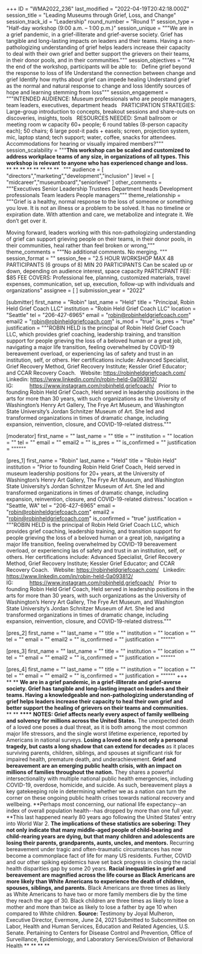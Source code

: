 +++
ID = "WMA2022_236"
last_modified = "2022-04-19T20:42:18.000Z"
session_title = "Leading Museums through Grief, Loss, and Change"
session_track_id = "Leadership"
round_number = "Round 1"
session_type = "Half-day workshop (9:00 a.m. – 1:00 p.m.)"
session_unique = """We are in a grief pandemic, in a grief-illiterate and grief-averse society. Grief has tangible and long-lasting impacts on leaders and their teams. Having a non-pathologizing understanding of grief helps leaders increase their capacity to deal with their own grief and better support the grievers on their teams, in their donor pools, and in their communities."""
session_objectives = """At the end of the workshop, participants will be able to:
 
Define grief beyond the response to loss of life
Understand the connection between change and grief
Identify how myths about grief can impede healing
Understand grief as the normal and natural response to change and loss
Identify sources of hope and learning stemming from loss"""
session_engagement = """INTENDED AUDIENCE: Museum professionals who are people managers, team leaders, executives, department heads
 
PARTICIPATION STRATEGIES: Large-group introduction to concepts, breakout sessions and share-outs on discoveries, insights, tools
 
RESOURCES NEEDED: Small ballroom or meeting room w capacity 60+ people; 6 round tables (8-person capacity each); 50 chairs; 6 large post-it pads + easels; screen, projection system, mic, laptop stand; tech support; water, coffee, snacks for attendees.
 
Accommodations for hearing or visually impaired members?"""
session_scalability = """**This workshop can be scaled and customized to address workplace teams of any size, in organizations of all types. This workshop is relevant to anyone who has experienced change and loss.**
** **
** **
** **
** **
 
"""
audience = [ "directors","marketing","development","inclusion" ]
level = [ "midcareer","museumboard","seniorlevel" ]
other_comments = """Executives
Senior Leadership
Trustees
Department heads
Development professionals
Team leaders
People managers"""
theme_relationship = """Grief is a healthy, normal response to the loss of someone or something you love. It is not an illness or a problem to be solved. It has no timeline or expiration date. With attention and care, we metabolize and integrate it. We don’t get over it. 

Moving forward, leaders working with this non-pathologizing understanding of grief can support grieving people on their teams, in their donor pools, in their communities, heal rather than feel broken or wrong,"""
theme_comments = """No additional comments. No merging.
"""
session_format = ""
session_fee = "2.5 HOUR WORKSHOP  MAX 48 PARTICIPANTS (6 groups of 8) MIN 20 PARTICIPANTS   Can be scaled up or down, depending on audience interest, space capacity  PARTICIPANT FEE: $85  FEE COVERS: Professional fee, planning, customized materials, travel expenses, communication, set up, execution, follow-up with individuals and organizations"
assignee = [  ]
submission_year = "2022"

[submitter]
first_name = "Robin"
last_name = "Held"
title = "Principal, Robin Held Grief Coach LLC"
institution = "Robin Held Grief Coach LLC"
location = "Seattle"
tel = "206-427-6965"
email = "robin@robinheldgriefcoach.com"
email2 = "robin@robinheldgriefcoach.com"
is_mod = "true"
is_pres = "true"
justification = """ROBIN HELD is the principal of Robin Held Grief Coach LLC, which provides grief coaching, leadership training, and transition support for people grieving the loss of a beloved human or a great job, navigating a major life transition, feeling overwhelmed by COVID-19 bereavement overload, or experiencing las of safety and trust in an institution, self, or others. Her certifications include: Advanced Specialist, Grief Recovery Method, Grief Recovery Institute; Kessler Grief Educator; and CCAR Recovery Coach.
 
Website: https://robinheldgriefcoach.com/
 
Linkedin: https://www.linkedin.com/in/robin-held-0a093812/
 
IG:           https://www.instagram.com/robinheld.griefcoach/
 
Prior to founding Robin Held Grief Coach, Held served in leadership positions in the arts for more than 30 years, with such organizations as the University of Washington’s Henry Art Gallery, The Frye Art Museum, and Washington State University’s Jordan Schnitzer Museum of Art. She led and transformed organizations in times of dramatic change, including expansion, reinvention, closure, and COVID-19-related distress."""

[moderator]
first_name = ""
last_name = ""
title = ""
institution = ""
location = ""
tel = ""
email = ""
email2 = ""
is_pres = ""
is_confirmed = ""
justification = """"""

[pres_1]
first_name = "Robin"
last_name = "Held"
title = "Robin Held"
institution = "Prior to founding Robin Held Grief Coach, Held served in museum leadership positions for 20+ years, at the University of Washington’s Henry Art Gallery, The Frye Art Museum, and Washington State University’s Jordan Schnitzer Museum of Art. She led and transformed organizations in times of dramatic change, including expansion, reinvention, closure, and COVID-19-related distress."
location = "Seattle, WA"
tel = "206-427-6965"
email = "robin@robinheldgriefcoach.com"
email2 = "robin@robinheldgriefcoach.com"
is_confirmed = "true"
justification = """ROBIN HELD is the principal of Robin Held Grief Coach LLC, which provides grief coaching, leadership training, and transition support for people grieving the loss of a beloved human or a great job, navigating a major life transition, feeling overwhelmed by COVID-19 bereavement overload, or experiencing las of safety and trust in an institution, self, or others. Her certifications include: Advanced Specialist, Grief Recovery Method, Grief Recovery Institute; Kessler Grief Educator; and CCAR Recovery Coach.
 
Website: https://robinheldgriefcoach.com/
 
Linkedin: https://www.linkedin.com/in/robin-held-0a093812/
 
IG:           https://www.instagram.com/robinheld.griefcoach/
 
Prior to founding Robin Held Grief Coach, Held served in leadership positions in the arts for more than 30 years, with such organizations as the University of Washington’s Henry Art Gallery, The Frye Art Museum, and Washington State University’s Jordan Schnitzer Museum of Art. She led and transformed organizations in times of dramatic change, including expansion, reinvention, closure, and COVID-19-related distress."""

[pres_2]
first_name = ""
last_name = ""
title = ""
institution = ""
location = ""
tel = ""
email = ""
email2 = ""
is_confirmed = ""
justification = """"""

[pres_3]
first_name = ""
last_name = ""
title = ""
institution = ""
location = ""
tel = ""
email = ""
email2 = ""
is_confirmed = ""
justification = """"""

[pres_4]
first_name = ""
last_name = ""
title = ""
institution = ""
location = ""
tel = ""
email = ""
email2 = ""
is_confirmed = ""
justification = """"""
+++
** **
**We are in a grief pandemic, in a grief-illiterate and grief-averse society. Grief has tangible and long-lasting impact on leaders and their teams. Having a knowledgeable and non-pathologizing understanding of grief helps leaders increase their capacity to heal their own grief and better support the healing of grievers on their teams and communities.**
** **
**\*\*\*\***
**NOTES: Grief affects nearly every aspect of family wellbeing and solvency for millions across the United States.** The unexpected death of a loved one poses a dual threat, as it is both among the most common major life stressors, and the single worst lifetime experience, reported by Americans in national surveys.
**Losing a loved one is not only a personal tragedy, but casts a long shadow that can extend for decades** as it places surviving parents, children, siblings, and spouses at significant risk for impaired health, premature death, and underachievement.
**Grief and bereavement are an emerging public health crisis, with an impact on millions of families throughout the nation.** They shares a powerful intersectionality with multiple national public health emergencies, including COVID-19, overdose, homicide, and suicide. As such, bereavement plays a key gatekeeping role in determining whether we as a nation can turn the corner on these ongoing public health crises towards national recovery and wellbeing.
**Perhaps most concerning, our national life expectancy--an index of overall population health--has dropped by more than one full year. **This last happened nearly 80 years ago following the United States’ entry into World War 2.
**The implications of these statistics are sobering: They not only indicate that many middle-aged people of child-bearing and child-rearing years are dying, but that many children and adolescents are losing their parents, grandparents, aunts, uncles, and mentors.** Recurring bereavement under tragic and often-traumatic circumstances has now become a commonplace fact of life for many US residents. Further, COVID and our other spiking epidemics have set back progress in closing the racial health disparities gap by some 20 years.
**Racial inequalities in grief and bereavement are magnified across the life course as Black Americans are more likely than White Americans to experience the death of children, spouses, siblings, and parents.** Black Americans are three times as likely as White Americans to have two or more family members die by the time they reach the age of 30. Black children are three times as likely to lose a mother and more than twice as likely to lose a father by age 10 when compared to White children.
**Source:** Testimony by Joyal Mulheron, Executive Director, Evermore, June 24, 2021 Submitted to Subcommittee on Labor, Health and Human Services, Education and Related Agencies, U.S. Senate. Pertaining to Centers for Disease Control and Prevention, Office of Surveillance, Epidemiology, and Laboratory Services/Division of Behavioral Health
** **
** **

